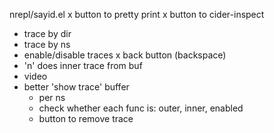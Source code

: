 nrepl/sayid.el
x button to pretty print
x button to cider-inspect
- trace by dir
- trace by ns
- enable/disable traces
x back button (backspace)
- 'n' does inner trace from buf
- video
- better 'show trace' buffer
  - per ns
  - check whether each func is: outer, inner, enabled
  - button to remove trace
